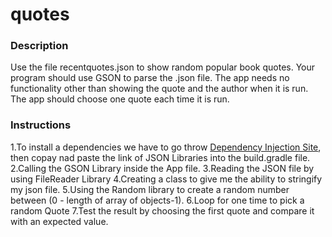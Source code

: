 # quotes

### Description
Use the file recentquotes.json to show random popular book quotes. Your program should use GSON to parse the .json file. The app needs no functionality other than showing the quote and the author when it is run. The app should choose one quote each time it is run.

### Instructions
1.To install a dependencies we have to go throw [Dependency Injection Site](https://mvnrepository.com/artifact/com.google.code.gson/gson), then copay nad paste the link of JSON Libraries into the build.gradle file.
2.Calling the GSON Library inside the App file.
3.Reading the JSON file by using FileReader Library
4.Creating a class to give me the ability to stringify my json file.
5.Using the Random library to create a random number between (0 - length of array of objects-1).
6.Loop for one time to pick a random Quote
7.Test the result by choosing the first quote and compare it with an expected value.
